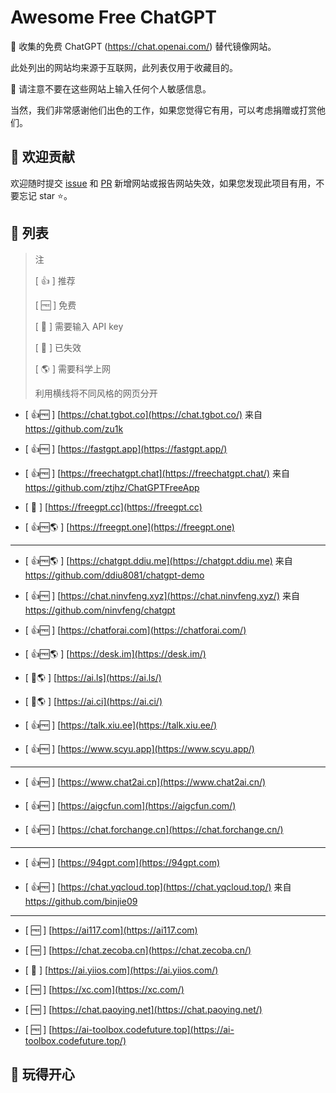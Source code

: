 # Awesome Free ChatGPT

🚀 收集的免费 ChatGPT (<https://chat.openai.com/>) 替代镜像网站。

此处列出的网站均来源于互联网，此列表仅用于收藏目的。

🚫 请注意不要在这些网站上输入任何个人敏感信息。

当然，我们非常感谢他们出色的工作，如果您觉得它有用，可以考虑捐赠或打赏他们。

## 🌈 欢迎贡献

欢迎随时提交 [issue](https://github.com/LiLittleCat/awesome-free-chatgpt/issues) 和 [PR](https://github.com/LiLittleCat/awesome-free-chatgpt/pulls) 新增网站或报告网站失效，如果您发现此项目有用，不要忘记 star ⭐。

## 📖 列表

> 注
>
> [ 👍 ] 推荐
>
> [ 🆓 ] 免费
>
> [ 🔐 ] 需要输入 API key
>
> [ 🚫 ] 已失效
>
> [ 🌎 ] 需要科学上网
>
> 利用横线将不同风格的网页分开

- [ 👍🆓 ] [https://chat.tgbot.co](https://chat.tgbot.co/) 来自 <https://github.com/zu1k>

- [ 👍🆓 ] [https://fastgpt.app](https://fastgpt.app/)

- [ 👍🆓 ] [https://freechatgpt.chat](https://freechatgpt.chat/) 来自
<https://github.com/ztjhz/ChatGPTFreeApp>

- [ 🔐 ] [https://freegpt.cc](https://freegpt.cc)

- [ 👍🆓🌎 ] [https://freegpt.one](https://freegpt.one)

---

- [ 👍🆓🌎 ] [https://chatgpt.ddiu.me](https://chatgpt.ddiu.me) 来自 <https://github.com/ddiu8081/chatgpt-demo>

- [ 👍🆓 ] [https://chat.ninvfeng.xyz](https://chat.ninvfeng.xyz/) 来自 <https://github.com/ninvfeng/chatgpt>

- [ 👍🆓 ] [https://chatforai.com](https://chatforai.com/)

- [ 👍🆓🌎 ] [https://desk.im](https://desk.im/)

- [ 🔐🌎 ] [https://ai.ls](https://ai.ls/)

- [ 🔐🌎 ] [https://ai.ci](https://ai.ci/)

- [ 👍🆓 ] [https://talk.xiu.ee](https://talk.xiu.ee/)

- [ 👍🆓 ] [https://www.scyu.app](https://www.scyu.app/)

---

- [ 👍🆓 ] [https://www.chat2ai.cn](https://www.chat2ai.cn/)

- [ 👍🆓 ] [https://aigcfun.com](https://aigcfun.com/)

- [ 👍🆓 ] [https://chat.forchange.cn](https://chat.forchange.cn/)

---

- [ 👍🆓 ] [https://94gpt.com](https://94gpt.com)

- [ 👍🆓 ] [https://chat.yqcloud.top](https://chat.yqcloud.top/) 来自 <https://github.com/binjie09>

---

- [ 🆓 ] [https://ai117.com](https://ai117.com)

- [ 🆓 ] [https://chat.zecoba.cn](https://chat.zecoba.cn/)

- [ 🔐 ] [https://ai.yiios.com](https://ai.yiios.com/)

- [ 🆓 ] [https://xc.com](https://xc.com/)

- [ 🆓 ] [https://chat.paoying.net](https://chat.paoying.net/)

- [ 🆓 ] [https://ai-toolbox.codefuture.top](https://ai-toolbox.codefuture.top/)

## 🤟 玩得开心
